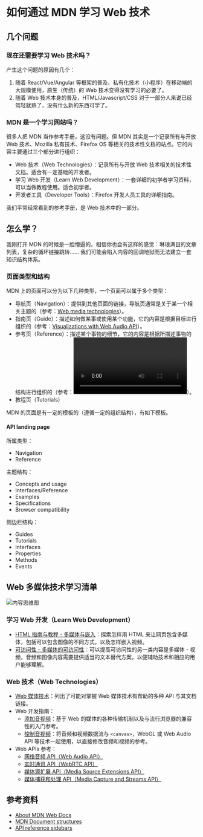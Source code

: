 # 如何通过 MDN 学习 Web 技术

## 几个问题

### 现在还需要学习 Web 技术吗？

产生这个问题的原因有几个：

1. 随着 React/Vue/Angular 等框架的普及、私有化技术（小程序）在移动端的大规模使用，原生（传统）的 Web 技术变得没有学习的必要了。
2. 随着 Web 技术本身的普及，HTML/Javascript/CSS 对于一部分人来说已经驾轻就熟了，没有什么新的东西可学了。

### MDN 是一个学习网站吗？

很多人把 MDN 当作参考手册，这没有问题。但 MDN 其实是一个记录所有与开放 Web 技术、Mozilla 私有技术、Firefox OS 等相关的技术性文档的站点。它的内容主要通过三个部分进行组织：

- Web 技术（Web Technologies）：记录所有与开放 Web 技术相关的技术性文档。适合有一定基础的开发者。
- 学习 Web 开发（Learn Web Development）：一套详细的初学者学习资料，可以当做教程使用。适合初学者。
- 开发者工具（Developer Tools）：Firefox 开发人员工具的详细指南。

我们平常经常看到的参考手册，是 Web 技术中的一部分。

## 怎么学？

我刚打开 MDN 的时候是一脸懵逼的。相信你也会有这样的感觉：琳琅满目的文章列表，复杂的循环链接跳转…… 我们可能会陷入内容的回调地狱而无法建立一套知识结构体系。

### 页面类型和结构

MDN 上的页面可以分为以下几种类型，一个页面可以属于多个类型：

- 导航页（Navigation）：提供到其他页面的链接，导航页通常是关于某一个相关主题的（参考：[Web media technologies](https://developer.mozilla.org/en-US/docs/Web/Media)）。
- 指南页（Guide）：描述如何做某事或使用某个功能，它的内容是根据目标进行组织的（参考：[Visualizations with Web Audio API](https://developer.mozilla.org/en-US/docs/Web/API/Web_Audio_API/Visualizations_with_Web_Audio_API)）。
- 参考页（Reference）：描述某个事物的细节，它的内容是根据所描述事物的结构进行组织的（参考：[<video> element](https://developer.mozilla.org/en-US/docs/Web/HTML/Element/video)）。
- 教程页（Tutorials）

MDN 的页面是有一定的模板的（遵循一定的组织结构），有如下模板。

#### API landing page

所属类型：

- Navigation
- Reference

主题结构：

- Concepts and usage
- Interfaces/Reference
- Examples
- Specifications
- Browser compatibility

侧边栏结构：

- Guides
- Tutorials
- Interfaces
- Properties
- Methods
- Events

## Web 多媒体技术学习清单

![内容思维图](https://img.alicdn.com/imgextra/i4/O1CN01dXlzb31rrJtiLdfrE_!!6000000005684-55-tps-1678-1721.svg)

### 学习 Web 开发（Learn Web Development）

- [HTML 指南与教程 - 多媒体与嵌入](https://developer.mozilla.org/zh-CN/docs/Learn/HTML/Multimedia_and_embedding)：探索怎样用 HTML 来让网页包含多媒体，包括可以包含图像的不同方式，以及怎样嵌入视频。
- [可访问性 - 多媒体的可访问性](https://developer.mozilla.org/zh-CN/docs/learn/Accessibility/%E5%A4%9A%E5%AA%92%E4%BD%93)：可以提高可访问性的另一类内容是多媒体 - 视频，音频和图像内容需要提供适当的文本替代方案，以便辅助技术和相应的用户能够理解。

### Web 技术（Web Technologies）

- [Web 媒体技术](https://developer.mozilla.org/zh-CN/docs/Web/媒体)：列出了可能对掌握 Web 媒体技术有帮助的多种 API 与其文档链接。
- Web 开发指南：
  - [添加音视频](https://developer.mozilla.org/zh-CN/docs/Web/Guide/Audio_and_video_delivery)：基于 Web 的媒体的各种传输机制以及与流行浏览器的兼容性的入门参考。
  - [控制音视频](https://developer.mozilla.org/zh-CN/docs/Web/Guide/Audio_and_video_manipulation)：将音频和视频数据流与 `<canvas>`，WebGL 或 Web Audio API 等技术一起使用，以直接修改音频和视频的参考。
- Web APIs 参考：
  - [网络音频 API（Web Audio API）](https://developer.mozilla.org/zh-CN/docs/Web/API/Web_Audio_API)
  - [实时通讯 API（WebRTC API）](https://developer.mozilla.org/zh-CN/docs/Web/API/WebRTC_API)
  - [媒体源扩展 API（Media Source Extensions API）](https://developer.mozilla.org/zh-CN/docs/Web/API/Media_Source_Extensions_API) 
  - [媒体捕获和处理 API（Media Capture and Streams API）](https://developer.mozilla.org/zh-CN/docs/Web/API/Media_Streams_API)
  
## 参考资料

- [About MDN Web Docs](https://developer.mozilla.org/en-US/docs/MDN/About)
- [MDN Document structures](https://developer.mozilla.org/en-US/docs/MDN/Structures)
- [API reference sidebars](https://developer.mozilla.org/en-US/docs/MDN/Contribute/Howto/Write_an_API_reference/Sidebars)